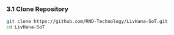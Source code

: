 ### 3.1 Clone Repository
```bash
git clone https://github.com/RND-Technology/LivHana-SoT.git
cd LivHana-SoT
```
